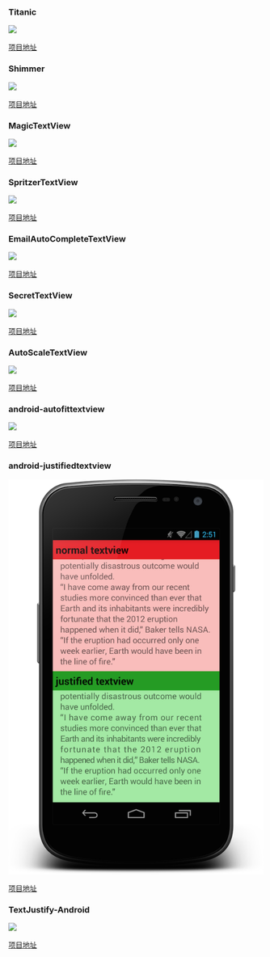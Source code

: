 ### Titanic ###

![](https://raw.githubusercontent.com/ITBox/AndroidOpenSourceCollection/master/Asset/titanic.gif)

[项目地址](https://github.com/RomainPiel/Titanic)

### Shimmer ###

![](https://raw.githubusercontent.com/ITBox/AndroidOpenSourceCollection/master/Asset/shimmer.gif)

[项目地址](https://github.com/RomainPiel/Shimmer-android)

### MagicTextView ###

![](https://raw.githubusercontent.com/ITBox/AndroidOpenSourceCollection/master/Asset/magictextview.png)

[项目地址](https://github.com/m5/MagicTextView)

### SpritzerTextView ###

![](https://camo.githubusercontent.com/6aff13ad2ea44db53784e283f2f05a3e2b874e4d/687474703a2f2f692e696d6775722e636f6d2f6d6b65566959592e676966)

[项目地址](https://github.com/andrewgiang/SpritzerTextView)

### EmailAutoCompleteTextView ###

![](https://camo.githubusercontent.com/f5cef2d31772656fc3d7ecc261c87585bed0ad3f/68747470733a2f2f7261772e6769746875622e636f6d2f677265656e68616c6f6c6162732f456d61696c4175746f436f6d706c65746554657874566965772f6d61737465722f696d616765732f456d61696c4175746f436f6d706c65746554657874566965775f64656d6f2e676966)

[项目地址](https://github.com/greenhalolabs/EmailAutoCompleteTextView)

### SecretTextView ###

![](https://raw.githubusercontent.com/ITBox/AndroidOpenSourceCollection/master/Asset/SecretTextView.gif)

[项目地址](https://github.com/matthewrkula/SecretTextView)

### AutoScaleTextView ###

![](http://www.23code.com/wp-content/uploads/2013/12/device-2013-12-17-135448.png)

[项目地址](https://bitbucket.org/ankri/autoscaletextview)

### android-autofittextview ###

![](https://raw.githubusercontent.com/grantland/android-autofittextview/master/website/static/autofittextview.gif)

[项目地址](https://github.com/grantland/android-autofittextview)

### android-justifiedtextview ###

![](https://github.com/ufo22940268/android-justifiedtextview/raw/master/en.png)

[项目地址](https://github.com/ufo22940268/android-justifiedtextview)

### TextJustify-Android ###

![](https://camo.githubusercontent.com/35d07169d22f14caed6d6e75ee16973908f8bc2e/687474703a2f2f692e696d6775722e636f6d2f78627a595374632e706e67)

[项目地址](https://github.com/bluejamesbond/TextJustify-Android)
